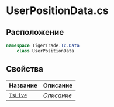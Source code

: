 
# UserPositionData.cs
## Расположение
```csharp
namespace TigerTrade.Tc.Data  
    class UserPositionData
```

## Свойства
| Название | Описание |
| --- | --- |
| [`IsLive`](./svoistva/IsLive.md) | *Описание* |
